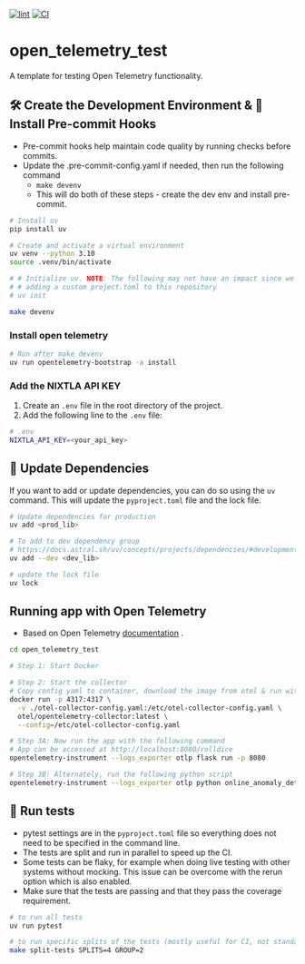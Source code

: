 [![lint](https://github.com/ngupta23/open_telemetry_test/actions/workflows/lint.yaml/badge.svg)](https://github.com/ngupta23/open_telemetry_test/actions/workflows/lint.yaml)
[![CI](https://github.com/ngupta23/open_telemetry_test/actions/workflows/ci.yaml/badge.svg)](https://github.com/ngupta23/open_telemetry_test/actions/workflows/ci.yaml)

# open_telemetry_test
A template for testing Open Telemetry functionality.

## 🛠️ Create the Development Environment & 🔧 Install Pre-commit Hooks

* Pre-commit hooks help maintain code quality by running checks before commits.
* Update the .pre-commit-config.yaml if needed, then run the following command
  * `make devenv`
  * This will do both of these steps - create the dev env and install pre-commit.

```bash
# Install uv
pip install uv

# Create and activate a virtual environment
uv venv --python 3.10
source .venv/bin/activate

# # Initialize uv. NOTE: The following may not have an impact since we are already
# # adding a custom project.toml to this repository
# uv init

make devenv
```

### Install open telemetry

```bash
# Run after make devenv
uv run opentelemetry-bootstrap -a install
```

### Add the NIXTLA API KEY

1. Create an `.env` file in the root directory of the project.
2. Add the following line to the `.env` file:

```bash
# .env
NIXTLA_API_KEY=<your_api_key>
```

## 🔄 Update Dependencies

If you want to add or update dependencies, you can do so using the `uv` command. This will update the `pyproject.toml` file and the lock file.

```bash
# Update dependencies for production
uv add <prod_lib>

# To add to dev dependency group
# https://docs.astral.sh/uv/concepts/projects/dependencies/#development-dependencies
uv add --dev <dev_lib>

# update the lock file
uv lock
```

## Running app with Open Telemetry

* Based on Open Telemetry [documentation](https://opentelemetry.io/docs/languages/python/getting-started/) .

```bash
cd open_telemetry_test

# Step 1: Start Docker

# Step 2: Start the collector
# Copy config yaml to container, download the image from otel & run with the config.
docker run -p 4317:4317 \
  -v ./otel-collector-config.yaml:/etc/otel-collector-config.yaml \
  otel/opentelemetry-collector:latest \
  --config=/etc/otel-collector-config.yaml

# Step 3A: Now run the app with the following command
# App can be accessed at http://localhost:8080/rolldice
opentelemetry-instrument --logs_exporter otlp flask run -p 8080

# Step 3B: Alternately, run the following python script
opentelemetry-instrument --logs_exporter otlp python online_anomaly_detection.py
```


## 🏃 Run tests

* pytest settings are in the `pyproject.toml` file so everything does not need to be specified in the command line.
* The tests are split and run in parallel to speed up the CI.
* Some tests can be flaky, for example when doing live testing with other systems without mocking. This issue can be overcome with the rerun option which is also enabled.
* Make sure that the tests are passing and that they pass the coverage requirement.

```bash
# to run all tests
uv run pytest

# to run specific splits of the tests (mostly useful for CI, not standalone).
make split-tests SPLITS=4 GROUP=2
```